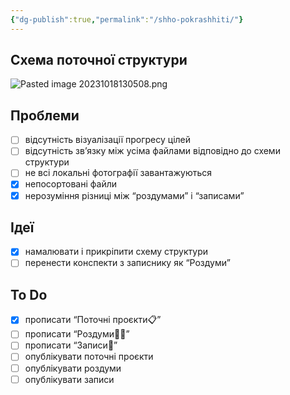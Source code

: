 ```yaml
---
{"dg-publish":true,"permalink":"/shho-pokrashhiti/"}
---
```


## Схема поточної структури
![Pasted image 20231018130508.png](/img/user/assets/Pasted%20image%2020231018130508.png)

## Проблеми
- [ ] відсутність візуалізації прогресу цілей
- [ ] відсутність зв’язку між усіма файлами відповідно до схеми структури
- [ ] не всі локальні фотографії завантажуються
- [x] непосортовані файли
- [x] нерозуміння різниці між “роздумами” і “записами”

## Ідеї
- [x] намалювати і прикріпити схему структури 
- [ ] перенести конспекти з записнику як “Роздуми”

## To Do
- [x] прописати “Поточні проєкти📋”
- [ ] прописати “Роздуми🧘‍♀️”
- [ ] прописати “Записи📝”
- [ ] опублікувати поточні проєкти
- [ ] опублікувати роздуми
- [ ] опублікувати записи